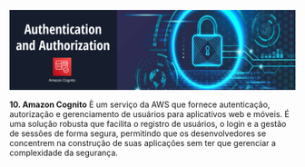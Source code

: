 ![auth](../images/services/auth.png)

**10. Amazon Cognito**
 È um serviço da AWS que fornece autenticação, autorização e gerenciamento de usuários para aplicativos web e móveis. É uma solução robusta que facilita o registro de usuários, o login e a gestão de sessões de forma segura, permitindo que os desenvolvedores se concentrem na construção de suas aplicações sem ter que gerenciar a complexidade da segurança.